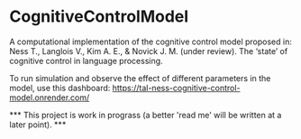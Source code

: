 # CognitiveControlModel
A computational implementation of the cognitive control model proposed in: Ness T., Langlois V., Kim A. E., &amp; Novick J. M. (under review). The ‘state’ of cognitive control in language processing.

To run simulation and observe the effect of different parameters in the model, use this dashboard:
[https://tal-ness-cognitive-control-model.onrender.com/
](https://tal-ness-cognitive-control-model.onrender.com/)

*** This project is work in prograss (a better 'read me' will be written at a later point). ***
